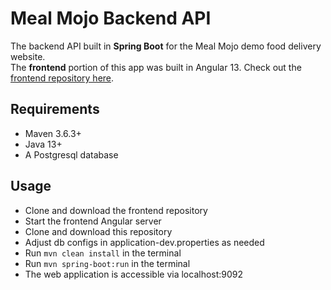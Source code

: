 # Meal Mojo Backend API

The backend API built in <b>Spring Boot</b> for the Meal Mojo demo food delivery website.<br> 
The <b>frontend</b> portion of this app was built in Angular 13. Check out the [frontend repository here](https://github.com/qelery/Meal-Mojo).

## Requirements
* Maven 3.6.3+
* Java 13+
* A Postgresql database

## Usage
* Clone and download the frontend repository
* Start the frontend Angular server
* Clone and download this repository
* Adjust db configs in application-dev.properties as needed
* Run `mvn clean install` in the terminal
* Run `mvn spring-boot:run` in the terminal
* The web application is accessible via localhost:9092
